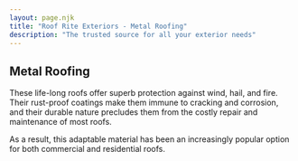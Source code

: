 ```yaml
---
layout: page.njk
title: "Roof Rite Exteriors - Metal Roofing"
description: "The trusted source for all your exterior needs"
---
```


## Metal Roofing

These life-long roofs offer superb protection against wind, hail, and fire. Their rust-proof coatings make them immune to cracking and corrosion, and their durable nature precludes them from the costly repair and maintenance of most roofs.

As a result, this adaptable material has been an increasingly popular option for both commercial and residential roofs.
